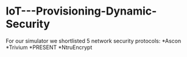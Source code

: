 # IoT---Provisioning-Dynamic-Security

For our simulator we shortlisted 5 network security protocols:
*Ascon 
*Trivium 
*PRESENT
*NtruEncrypt

